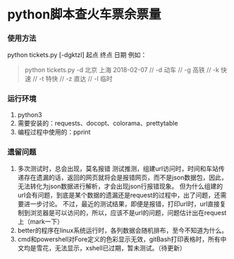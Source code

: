 # python脚本查火车票余票量

### 使用方法
python tickets.py [-dgktzl] 起点 终点 日期
例如：
> python tickets.py -d 北京 上海 2018-02-07
> // -d 动车
> // -g 高铁
> // -k 快速
> // -t 特快
> // -z 直达
> // -l 临时

### 运行环境
1. python3
2. 需要安装的：requests、docopt、colorama、prettytable
3. 编程过程中使用的：pprint

### 遗留问题
1. 多次测试时，总会出现，莫名报错
    测试推测，组建url访问时，时间和车站传递存在遗漏的话，返回的网页就将会是报错网页，而不是json数据包，因此，无法转化为json数据进行解析，才会出现json行报错现象。
    但为什么组建的url会有问题，到底是某个数据的遗漏还是request的过程中，出了问题，还需要进一步讨论。
    不过，最近的测试结果，即便是报错，打印url时，url直接复制到浏览器是可以访问的，所以，应该不是url的问题，问题估计出在request上（mark一下）
2. better的程序在linux系统运行时，各列数据会随机排布，至今不知道为什么。
3. cmd和powershell对Fore定义的色彩显示无效，gitBash打印表格时，所有中文均是雪花，无法显示，xshell已过期，暂未测试。（待更新）

